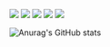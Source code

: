 


<img src="https://img.shields.io/badge/java-007396?style=flat-square&logo=openjdk&logoColor=white"/></t>
<img src="https://img.shields.io/badge/javascript-F7DF1E?style=flat-square&logo=javascript&logoColor=black"/>
<img src="https://img.shields.io/badge/css3-1572B6?style=flat-square&logo=css3&logoColor=white"/> 
<img src="https://img.shields.io/badge/html5-E34F26?style=flat-square&logo=html5&logoColor=white"/>
<img src="https://img.shields.io/badge/spring-6DB33F?style=flat-square&logo=spring&logoColor=white"/>

![Anurag's GitHub stats](https://github-readme-stats.vercel.app/api?username=kjw1029&show_icons=true&theme=transparent)





<!--
**kjw1029/kjw1029** is a ✨ _special_ ✨ repository because its `README.md` (this file) appears on your GitHub profile.

Here are some ideas to get you started:

- 🔭 I’m currently working on ...
- 🌱 I’m currently learning ...
- 👯 I’m looking to collaborate on ...
- 🤔 I’m looking for help with ...
- 💬 Ask me about ...
- 📫 How to reach me: ...
- 😄 Pronouns: ...
- ⚡ Fun fact: ...
-->
